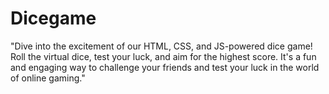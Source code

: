 # Dicegame

"Dive into the excitement of our HTML, CSS, and JS-powered dice game! Roll the virtual dice, test your luck, and aim for the highest score.
It's a fun and engaging way to challenge your friends and test your luck in the world of online gaming."
